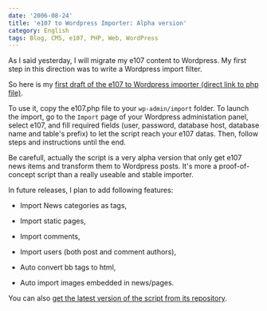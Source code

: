 ```yaml
---
date: '2006-08-24'
title: 'e107 to Wordpress Importer: Alpha version'
category: English
tags: Blog, CMS, e107, PHP, Web, WordPress
---
```


As I said yesterday, I will migrate my e107 content to Wordpress. My first step in this direction was to write a Wordpress import filter.

So here is my [first draft of the e107 to Wordpress importer (direct link to php file)](https://wordpress.org/extend/plugins/e107-importer/).

To use it, copy the e107.php file to your `wp-admin/import` folder. To launch the import, go to the `Import` page of your Wordpress administation panel, select e107, and fill required fields (user, password, database host, database name and table's prefix) to let the script reach your e107 datas. Then, follow steps and instructions until the end.

Be carefull, actually the script is a very alpha version that only get e107 news items and transform them to Wordpress posts. It's more a proof-of-concept script than a really useable and stable importer.

In future releases, I plan to add following features:

- Import News categories as tags,

- Import static pages,

- Import comments,

- Import users (both post and comment authors),

- Auto convert bb tags to html,

- Auto import images embedded in news/pages.

You can also [get the latest version of the script from its repository](https://github.com/kdeldycke/e107-importer).
